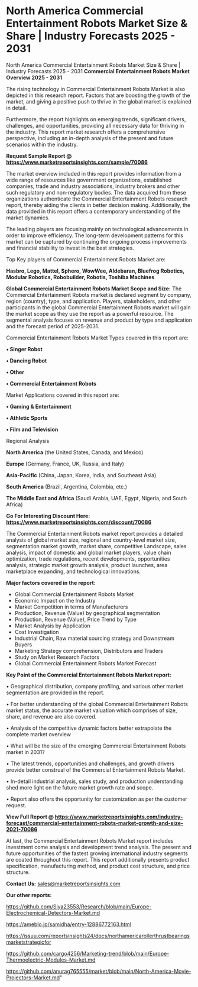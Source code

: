 # North America Commercial Entertainment Robots Market Size & Share | Industry Forecasts 2025 - 2031
North America Commercial Entertainment Robots Market Size & Share | Industry Forecasts 2025 - 2031
<Strong> Commercial Entertainment Robots Market Overview 2025 - 2031</strong>

The rising technology in Commercial Entertainment Robots Market is also depicted in this research report. Factors that are boosting the growth of the market, and giving a positive push to thrive in the global market is explained in detail.

Furthermore, the report highlights on emerging trends, significant drivers, challenges, and opportunities, providing all necessary data for thriving in the industry. This report market research offers a comprehensive perspective, including an in-depth analysis of the present and future scenarios within the industry.

<strong>Request Sample Report @ <a href=https://www.marketreportsinsights.com/sample/70086>https://www.marketreportsinsights.com/sample/70086</a></strong>

The market overview included in this report provides information from a wide range of resources like government organizations, established companies, trade and industry associations, industry brokers and other such regulatory and non-regulatory bodies. The data acquired from these organizations authenticate the Commercial Entertainment Robots research report, thereby aiding the clients in better decision making. Additionally, the data provided in this report offers a contemporary understanding of the market dynamics.

The leading players are focusing mainly on technological advancements in order to improve efficiency. The long-term development patterns for this market can be captured by continuing the ongoing process improvements and financial stability to invest in the best strategies.

Top Key players of Commercial Entertainment Robots Market are:

<strong>Hasbro, Lego, Mattel, Sphero, WowWee, Aldebaran, Bluefrog Robotics, Modular Robotics, Robobuilder, Robotis, Toshiba Machines</strong>

<strong><b>Global Commercial Entertainment Robots Market Scope and Size:</b></strong>
The Commercial Entertainment Robots market is declared segment by company, region (country), type, and application. Players, stakeholders, and other participants in the global Commercial Entertainment Robots market will gain the market scope as they use the report as a powerful resource. The segmental analysis focuses on revenue and product by type and application and the forecast period of 2025-2031.

Commercial Entertainment Robots Market Types covered in this report are:

<strong>• Singer Robot

• Dancing Robot

• Other

• Commercial Entertainment Robots</strong>

Market Applications covered in this report are:

<strong>• Gaming & Entertainment

• Athletic Sports

• Film and Television</strong> 

Regional Analysis

<strong>North America</strong> (the United States, Canada, and Mexico)

<strong>Europe</strong> (Germany, France, UK, Russia, and Italy)

<strong>Asia-Pacific</strong> (China, Japan, Korea, India, and Southeast Asia)

<strong>South America</strong> (Brazil, Argentina, Colombia, etc.)

<strong>The Middle East and Africa</strong> (Saudi Arabia, UAE, Egypt, Nigeria, and South Africa)

<strong>Go For Interesting Discount Here: <a href=https://www.marketreportsinsights.com/discount/70086>https://www.marketreportsinsights.com/discount/70086</a></strong>

The Commercial Entertainment Robots market report provides a detailed analysis of global market size, regional and country-level market size, segmentation market growth, market share, competitive Landscape, sales analysis, impact of domestic and global market players, value chain optimization, trade regulations, recent developments, opportunities analysis, strategic market growth analysis, product launches, area marketplace expanding, and technological innovations.

<strong><b>Major factors covered in the report:</b></strong>
<ul>
  <li>Global Commercial Entertainment Robots Market </li>
  <li>Economic Impact on the Industry</li>
  <li>Market Competition in terms of Manufacturers</li>
  <li>Production, Revenue (Value) by geographical segmentation</li>
  <li>Production, Revenue (Value), Price Trend by Type</li>
  <li>Market Analysis by Application</li>
  <li>Cost Investigation</li>
  <li>Industrial Chain, Raw material sourcing strategy and Downstream Buyers</li>
  <li>Marketing Strategy comprehension, Distributors and Traders</li>
  <li>Study on Market Research Factors</li>
  <li>Global Commercial Entertainment Robots Market Forecast</li>
</ul>

<strong><b>Key Point of the Commercial Entertainment Robots Market report:</b></strong>

• Geographical distribution, company profiling, and various other market segmentation are provided in the report.

• For better understanding of the global Commercial Entertainment Robots market status, the accurate market valuation which comprises of size, share, and revenue are also covered.

• Analysis of the competitive dynamic factors better extrapolate the complete market overview

• What will be the size of the emerging Commercial Entertainment Robots market in 2031?

• The latest trends, opportunities and challenges, and growth drivers provide better construal of the Commercial Entertainment Robots Market.

• In-detail industrial analysis, sales study, and production understanding shed more light on the future market growth rate and scope.

• Report also offers the opportunity for customization as per the customer request.

<strong><b>View Full Report @ <a href=https://www.marketreportsinsights.com/industry-forecast/commercial-entertainment-robots-market-growth-and-size-2021-70086>https://www.marketreportsinsights.com/industry-forecast/commercial-entertainment-robots-market-growth-and-size-2021-70086</a></b></strong>


At last, the Commercial Entertainment Robots Market report includes investment come analysis and development trend analysis. The present and future opportunities of the fastest growing international industry segments are coated throughout this report. This report additionally presents product specification, manufacturing method, and product cost structure, and price structure.

<strong>Contact Us:</strong>
sales@marketreportsinsights.com

<strong>Our other reports:</strong>

<a href=https://github.com/Siya23553/Research/blob/main/Europe-Electrochemical-Detectors-Market.md>https://github.com/Siya23553/Research/blob/main/Europe-Electrochemical-Detectors-Market.md</a>

<a href=https://ameblo.jp/samidha/entry-12886772163.html>https://ameblo.jp/samidha/entry-12886772163.html</a>

<a href=https://issuu.com/reportsinsights24/docs/northamericarollerthrustbearingsmarketstrategicfor>https://issuu.com/reportsinsights24/docs/northamericarollerthrustbearingsmarketstrategicfor</a>

<a href=https://github.com/cargo4256/Marketing-trend/blob/main/Europe-Thermoelectric-Modules-Market.md>https://github.com/cargo4256/Marketing-trend/blob/main/Europe-Thermoelectric-Modules-Market.md</a>

<a href=https://github.com/anurag765555/market/blob/main/North-America-Movie-Projectors-Market.md>https://github.com/anurag765555/market/blob/main/North-America-Movie-Projectors-Market.md</a>"

